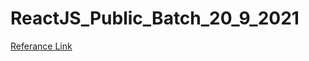 # ReactJS_Public_Batch_20_9_2021


[Referance Link](https://docs.google.com/document/d/1vymJk1bOYMsBxPzjsZbd8Im7RPjZ67keep7cxWOR7oU/edit?usp=sharing)
